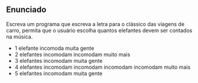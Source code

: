 ## Enunciado

Escreva um programa que escreva a letra para o clássico das viagens de carro, permita que o usuário escolha quantos elefantes devem ser contados na música.

- 1 elefante incomoda muita gente
- 2 elefantes incomodam incomodam muito mais
- 3 elefantes incomodam muita gente
- 4 elefantes incomodam incomodam incomodam incomodam muito mais
- 5 elefantes incomodam muita gente
